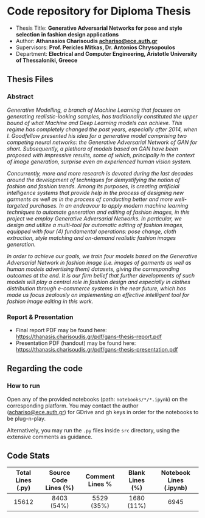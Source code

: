 # Code repository for Diploma Thesis
- Thesis Title: **Generative Adversarial Networks for pose and style selection in fashion design applications**
- Author: **Athanasios Charisoudis achariso@ece.auth.gr**
- Supervisors: **Prof. Pericles Mitkas, Dr. Antonios Chrysopoulos**
- Department: **Electrical and Computer Engineering, Aristotle University of Thessaloniki, Greece**

## Thesis Files

### Abstract
_Generative Modelling, a branch of Machine Learning that focuses on generating realistic-looking samples, has traditionally constituted the upper bound of what Machine and Deep Learning models can achieve. This regime has completely changed the past years, especially after 2014, when I. Goodfellow presented his idea for a generative model comprising two competing neural networks: the Generative Adversarial Network of GAN for short. Subsequently, a plethora of models based on GAN have been proposed with impressive results, some of which, principally in the context of image generation, surprise even an experienced human vision system._

_Concurrently, more and more research is devoted during the last decades around the development of techniques for demystifying the notion of fashion and fashion trends. Among its purposes, is creating artificial intelligence systems that provide help in the process of designing new garments as well as in the process of conducting better and more well-targeted purchases. In an endeavour to apply modern machine learning techniques to automate generation and editing of fashion images, in this project we employ Generative Adversarial Networks. In particular, we design and utilize a multi-tool for automatic editing of fashion images, equipped with four (4) fundamental operations: pose change, cloth extraction, style matching and on-demand realistic fashion images generation._

_In order to achieve our goals, we train four models based on the Generative Adversarial Network in fashion image (i.e. images of garments as well as human models advertising them) datasets, giving the corresponding outcomes at the end. It is our firm belief that further developments of such models will play a central role in fashion design and especially in clothes distribution through e-commerce systems in the near future, which has made us focus zealously on implementing an effective intelligent tool for fashion image editing in this work._

### Report \& Presentation
- Final report PDF may be found here: https://thanasis.charisoudis.gr/pdf/gans-thesis-report.pdf
- Presentation PDF (handout) may be found here: https://thanasis.charisoudis.gr/pdf/gans-thesis-presentation.pdf


## Regarding the code

### How to run
Open any of the provided notebooks (path: <code>notebooks/\*/\*.ipynb</code>) on the corresponding platform. You may contact the author (achariso@ece.auth.gr) for GDrive and gh keys in order for the notebooks to be plug-n-play.

Alternatively, you may run the <code>.py</code> files inside <code>src</code> directory, using the extensive comments as guidance.

## Code Stats
| Total Lines (.py) | Source Code Lines (%) | Comment Lines % | Blank Lines (%) | Notebook Lines (.ipynb) | 
| :---------------: | :-------------------: | :-------------: | :-------------: | :---------------------: |
| 15612 | 8403 (54%) | 5529 (35%) | 1680 (11%) | 6945 |

